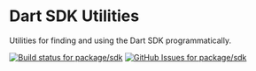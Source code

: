 # Dart SDK Utilities

Utilities for finding and using the Dart SDK programmatically.

<!-- #region(BADGES) -->
[![Build status for package/sdk](https://github.com/matanlurey/pub.lurey.dev/actions/workflows/package_sdk.yaml/badge.svg)](https://github.com/matanlurey/pub.lurey.dev/actions/workflows/package_sdk.yaml)
[![GitHub Issues for package/sdk](https://img.shields.io/github/issues/matanlurey/pub.lurey.dev/pkg-sdk?label=issues)](https://github.com/matanlurey/pub.lurey.dev/issues?q=is%3Aopen+is%3Aissue+label%3Apkg-sdk)

<!-- #endregion -->
